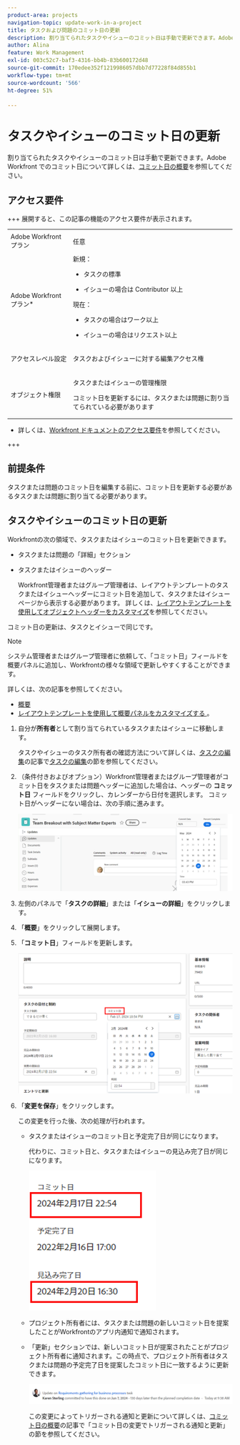 ```yaml
---
product-area: projects
navigation-topic: update-work-in-a-project
title: タスクおよび問題のコミット日の更新
description: 割り当てられたタスクやイシューのコミット日は手動で更新できます。Adobe Workfront でのコミット日について詳しくは、「コミット日の概要」を参照してください。
author: Alina
feature: Work Management
exl-id: 003c52c7-baf3-4316-bb4b-83b600172d48
source-git-commit: 170edee352f1219986057dbb7d77228f84d855b1
workflow-type: tm+mt
source-wordcount: '566'
ht-degree: 51%

---
```



# タスクやイシューのコミット日の更新

<!--Audited: 07/2024-->

<!--<span class="preview">The highlighted information on this page refers to functionality not yet generally available. It is available only in the Preview environment for all customers, or in the Production environment for customers who enabled fast releases.</span>

<span class="preview">For information about fast releases, see [Enable or disable fast releases for your organization](/help/quicksilver/administration-and-setup/set-up-workfront/configure-system-defaults/enable-fast-release-process.md).</span>

<span class="preview">For information about the current release, see [Third Quarter 2024 release overview](/help/quicksilver/product-announcements/product-releases/24-q3-release-activity/24-q3-release-overview.md).</span>-->

割り当てられたタスクやイシューのコミット日は手動で更新できます。Adobe Workfront でのコミット日について詳しくは、[コミット日の概要](../../../manage-work/projects/updating-work-in-a-project/overview-of-commit-dates.md)を参照してください。

## アクセス要件

<!--Audited: 01/2024-->

+++ 展開すると、この記事の機能のアクセス要件が表示されます。

<table style="table-layout:auto"> 
 <col> 
 <col> 
 <tbody> 
  <tr> 
   <td role="rowheader">Adobe Workfront プラン</td> 
   <td> <p>任意</p> </td> 
  </tr> 
  <tr> 
   <td role="rowheader">Adobe Workfront プラン*</td> 
   <td> 
   新規：
   <ul>
   <li><p>タスクの標準</p> </li>
   <li><p>イシューの場合は Contributor 以上</p></li>
   </ul>
   現在：
<ul>
   <li><p>タスクの場合はワーク以上</p></li> 
   <li><p>イシューの場合はリクエスト以上</p></li>
</ul>

</td> 
  </tr> 
  <tr> 
   <td role="rowheader">アクセスレベル設定</td> 
   <td> <p>タスクおよびイシューに対する編集アクセス権</p> </td> 
  </tr> 
  <tr> 
   <td role="rowheader">オブジェクト権限</td> 
   <td> <p>タスクまたはイシューの管理権限</p>
   <p> コミット日を更新するには、タスクまたは問題に割り当てられている必要があります </p>
    </td> 
  </tr> 
 </tbody> 
</table>

* 詳しくは、[Workfront ドキュメントのアクセス要件](/help/quicksilver/administration-and-setup/add-users/access-levels-and-object-permissions/access-level-requirements-in-documentation.md)を参照してください。

+++

## 前提条件

タスクまたは問題のコミット日を編集する前に、コミット日を更新する必要があるタスクまたは問題に割り当てる必要があります。

## タスクやイシューのコミット日の更新


Workfrontの次の領域で、タスクまたはイシューのコミット日を更新できます。

* タスクまたは問題の「詳細」セクション
* タスクまたはイシューのヘッダー

  Workfront管理者またはグループ管理者は、レイアウトテンプレートのタスクまたはイシューヘッダーにコミット日を追加して、タスクまたはイシューページから表示する必要があります。
詳しくは、[レイアウトテンプレートを使用してオブジェクトヘッダーをカスタマイズ](/help/quicksilver/administration-and-setup/customize-workfront/use-layout-templates/customize-object-headers.md)を参照してください。

コミット日の更新は、タスクとイシューで同じです。

>[!NOTE]
>
>システム管理者またはグループ管理者に依頼して、「コミット日」フィールドを概要パネルに追加し、Workfrontの様々な領域で更新しやすくすることができます。
>
>詳しくは、次の記事を参照してください。
>
>* [ 概要 ](/help/quicksilver/workfront-basics/the-new-workfront-experience/summary-overview.md)
>* [ レイアウトテンプレートを使用して概要パネルをカスタマイズする ](/help/quicksilver/administration-and-setup/customize-workfront/use-layout-templates/customize-home-summary-layout-template.md)。


1. 自分が&#x200B;**所有者**&#x200B;として割り当てられているタスクまたはイシューに移動します。

   タスクやイシューのタスク所有者の確認方法について詳しくは、[タスクの編集](../../../manage-work/tasks/manage-tasks/edit-tasks.md)の記事で[タスクの編集](../../../manage-work/tasks/manage-tasks/edit-tasks.md#assignments)の節を参照してください。

1. （条件付きおよびオプション）Workfront管理者またはグループ管理者がコミット日をタスクまたは問題ヘッダーに追加した場合は、ヘッダーの **コミット日** フィールドをクリックし、カレンダーから日付を選択します。 コミット日がヘッダーにない場合は、次の手順に進みます。

   ![](assets/commit-date-task-header.png)

1. 左側のパネルで「**タスクの詳細**」または「**イシューの詳細**」をクリックします。
1. 「**概要**」をクリックして展開します。
1. 「**コミット日**」フィールドを更新します。

   ![](assets/task-commit-date-edit-highlighted-details-page.png)

1. 「**変更を保存**」をクリックします。

   この変更を行った後、次の処理が行われます。

   * タスクまたはイシューのコミット日と予定完了日が同じになります。

     代わりに、コミット日と、タスクまたはイシューの見込み完了日が同じになります。

     ![](assets/task-projected-completion-date-in-details-highlighted-nwe-350x230.png)

   * プロジェクト所有者には、タスクまたは問題の新しいコミット日を提案したことがWorkfrontのアプリ内通知で通知されます。
   * 「更新」セクションでは、新しいコミット日が提案されたことがプロジェクト所有者に通知されます。この時点で、プロジェクト所有者はタスクまたは問題の予定完了日を提案したコミット日に一致するように更新できます。

     ![](assets/project-owner-notification-update-stream-that-commit-date-affects-project-timeline.png)


     <!--![](assets/project-owner-notification-update-stream-that-commit-date-affects-project-timeline-highlighted-nwe-350x139.png)-->

     この変更によってトリガーされる通知と更新について詳しくは、[コミット日の概要](/help/quicksilver/manage-work/projects/updating-work-in-a-project/overview-of-commit-dates.md)の記事で「コミット日の変更でトリガーされる通知と更新」の節を参照してください。

<!--at the Production update stream when removing legacy - replace the last bullet with: The Project Owner is notified in the Systems Activity and the All tabs of the Updates section that you have suggested a new Commit Date. They can then update the Planned Completion Date accordingly by editing the task or the issue.-->